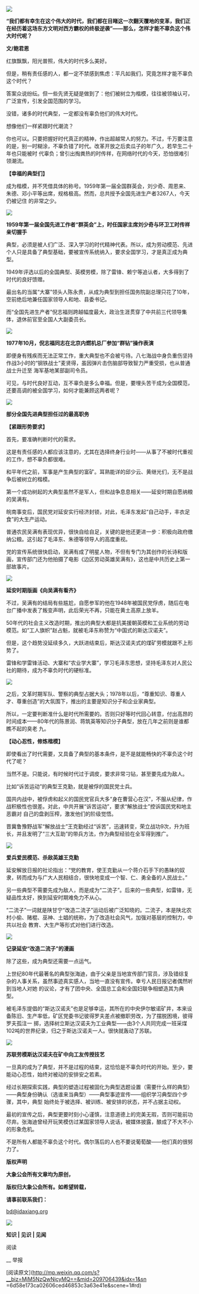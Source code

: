 ![](_resources/怎样才能不辜负这个时代？|大象公会image0.jpg)

**“我们都有幸生在这个伟大的时代，我们都在目睹这一次翻天覆地的变革，我们正在经历着这场东方文明对西方霸权的终极逆袭”——那么，怎样才能不辜负这个伟大时代呢？**  

  

**文/鲍君恩**

  

红旗飘飘，阳光普照，伟大的时代多么美好。

  

但是，稍有责任感的人，都一定不禁感到焦虑：平凡如我们，究竟怎样才能不辜负这个时代？

  

答案众说纷纭。但一些先贤无疑是做到了：他们被树立为楷模，往往被领袖认可，广泛宣传，引发全国范围的学习。

  

没错，诸多的时代典型，一定都没有辜负他们的伟大时代。

  

想像他们一样紧跟时代潮流？

  

你也可以。只要把握好时代真正的精神，作出超越常人的努力。不过，千万要注意的是，别一时糊涂，不辜负错了时代。改革开放之后卖瓜子的年广久，若早生二十年也只能被时
代辜负；曾引出掏粪热的时传祥，在网络时代的今天，恐怕很难引领潮流。

  

**【幸福的典型们】**

  

成为楷模，并不凭借具体的称号。1959年第一届全国群英会，刘少奇、周恩来、朱德、邓小平等出席，规格极高。然而，总共授予全国先进生产者3267人，今天仍被记住
的非常之少。

![](_resources/怎样才能不辜负这个时代？|大象公会image1.jpg)

**1959年第一届全国先进工作者“群英会”上，时任国家主席刘少奇与环卫工时传祥亲切握手**

  

典型，必须是被人们广泛、深入学习的时代精神代表。所以，成为劳动模范、先进个人只是具备了典型基础，要被宣传系统纳入，要求全国学习，才是真正成为典型。

  

1949年评选以后的全国典型、英模劳模，除了雷锋、赖宁等追认者，大多得到了时代的良好馈赠。

  

最出名的当属“大寨”领头人陈永贵，从成为典型到担任国务院副总理只花了10年，空前绝后地兼任国家领导人和地、县委书记。

  

而“全国先进生产者”倪志福则跨越幅度最大，政治生涯贯穿了中共前三代领导集体，退休前官至全国人大副委员长。

![](_resources/怎样才能不辜负这个时代？|大象公会image2.jpg)

**1977年10月，倪志福同志在北京内燃机总厂参加“群钻”操作表演**

  

即便身有残疾而无法正常工作，重大典型也不会被亏待。八七海战中身负重伤坚持作战3小时的“钢铁战士”麦贤得，虽因弹片击伤脑部导致智力严重受损，也从普通战士升迁至
海军基地某部副司令员。

  

可见，与时代良好互动，互不辜负是多么幸福。但是，要埋头苦干成为全国模范，还要高调的被全国学习，如何才能兼顾这两者呢？

![](_resources/怎样才能不辜负这个时代？|大象公会image3.jpg)

**部分全国先进典型担任过的最高职务**

  

**【紧跟形势要求】**

  

首先，要准确判断时代的需求。

  

这是有责任感的人都应该注意的，尤其在选择终身行业时——从事了不被时代重视的工作，想不辜负都很难。

  

和平年代之前，军事是产生典型的富矿。耳熟能详的邱少云、黄继光们，无不是战争后被树立的楷模。

  

第一个成功树起的大典型虽然不是军人，但和战争息息相关——延安时期自愿纳粮的吴满有。

  

皖南事变后，国民党对延安实行经济封锁，对此，毛泽东发起“自己动手，丰衣足食”的大生产运动。

  

普通农民吴满有表现优异，很快自给自足，关键的是他还更进一步：积极向政府缴纳公粮。这引起了毛泽东、朱德等领导人的高度重视。

  

党的宣传系统很快启动，吴满有成了明星人物，不但有专门为其创作的长诗和版画，宣传部门还为他拍摄了电影《边区劳动英雄吴满有》，这也是中共历史上第一部故事片。

![](_resources/怎样才能不辜负这个时代？|大象公会image4.jpg)

**延安时期版画《向吴满有看齐》**

  

不过，吴满有的结局有些尴尬，自愿参军的他在1948年被国民党俘虏，随后在电台广播中发表了叛变声明，此后荣光不再，只能在黄土高原上放羊。

  

50年代的社会主义改造时期，推出的典型大都是抗美援朝英模和工业系统的劳动模范。如“工人旗帜”赵占魁，就被毛泽东称赞为“中国式的斯达汉诺夫”。

  

但是，这个趋势没延续多久，大跃进结束后，斯达汉诺夫式的煤矿劳模就跟不上形势了。

  

雷锋和学雷锋活动、大寨和“农业学大寨”，学习毛泽东思想，坚持毛泽东对人民公社的期待，成为不辜负时代的硬标准。

![](_resources/怎样才能不辜负这个时代？|大象公会image5.jpg)

  

之后，文革时期军队、警察的典型占据大头；1978年以后，“尊重知识、尊重人才、尊重创造”的大氛围下，推出的主要是知识分子和企业家典型。

  

所以，一定要判断准什么是时代所需要的。否则只好等时代回心转意，付出高昂的时间成本——80年代的陈景润、蒋筑英等知识分子典型，放在几年之前则是谁都瞧不起的臭老
九。

  

**【动心忍性，修炼楷模】**

  

即使看出了时代需要，又具备了典型的基本条件，是不是就能畅快的不辜负这个时代了呢？

  

当然不是。只能说，有时候时代过于调皮，要求非常刁钻，甚至要先成为敌人。

  

比如“诉苦运动”的典型王克勤，就是被俘的国民党士兵。

  

国共内战中，被俘虏和起义的国民党官兵大多“身在曹营心在汉”，不服从纪律，作战积极性也很差。对此，中共开展“诉苦运动”，要求“解放战士”控诉国民党和地主恶霸对
自己的盘剥压榨，激发他们的阶级觉悟。

  

晋冀鲁豫野战军“解放战士”王克勤经过“诉苦”，迅速转变，荣立战功9次，升为班长，并且发明了“三大互助”的带兵方法，作为典型经验在全军得到推广。

![](_resources/怎样才能不辜负这个时代？|大象公会image6.jpg)

**爱兵爱民模范、杀敌英雄王克勤**

  

延安解放日报的社论指出：“党的教育，使王克勤从一个蒋介石手下的愚昧的奴隶，转而成为与广大人民相结合，很快地变成一个智、仁、勇全备的人民战士。”

  

另一些典型不需要先成为敌人，而是成为“二流子”。后来的一些典型，如雷锋，无疑品性太好，换到延安时期难免力不从心。

  

“二流子”一词就是陕甘宁“改造二流子”运动后被广泛知晓的。二流子，本是陕北农村小偷、赌棍、巫神、土娼的统称，为了改造社会风气，加强对基层的控制力，中共以社会
教育、大生产等形式对他们进行改造。

![](_resources/怎样才能不辜负这个时代？|大象公会image7.jpg)

**记录延安“改造二流子”的漫画**

  

除了这些，成为典型还需要一点运气。

  

上世纪80年代最著名的典型张海迪，由于父亲是当地宣传部门官员，涉及错综复杂的人事关系，虽然事迹真实感人，当地一直没有宣传。幸亏人民日报记者偶然听到当地人对她
的议论，才有了团中央、全国总工会和全国妇联争相塑造其为典型。

  

被毛泽东提倡的“斯达汉诺夫”也是足够幸运，其所在的中央伊尔敏诺矿井，本来设备陈旧、生产率低，矿区党委书记彼得罗夫差点被撤职劳改，为了摆脱困境，彼得罗夫孤注一
掷，选择树立斯达汉诺夫为工业典型——由3个人共同完成一班采煤102吨的世界纪录，归之于斯达汉诺夫一人。很快就轰动了苏联。

![](_resources/怎样才能不辜负这个时代？|大象公会image8.jpg)

**苏联劳模斯达汉诺夫在矿中向工友传授技艺**

  

一旦真的成为了典型，并不是过程的结束，这恰恰是不辜负时代的开始。至少，要能动心忍性，始终对被动的安排安之若素。

  

经过长期探索实践，典型的塑造过程被固化为典型选题设置（需要什么样的典型）——典型身份确认（选谁来当典型）——典型事迹宣传——组织学习典型四个步骤，其中，典型
始终处于被选择、被训练、被安排的状态，并不占据主动权。

  

最初的宣传之后，典型更要时刻小心谨慎，注意道德上的完美无瑕，否则可能前功尽弃。张海迪曾经开玩笑模仿过某国家领导人说话，被媒体披露，酿成了不大不小的形象危机。

  

不是所有人都能不辜负这个时代。偶尔落后的人也不要说葡萄酸——他们真的很努力了。

  

**版权声明**

****大象公会所有文章均为原创，****  

****版权归大象公会所有。如希望转载，****

****请事前联系我们：****

bd@idaxiang.org

![](_resources/怎样才能不辜负这个时代？|大象公会image9.png)

****知识 | 见识 | 见闻****

阅读

__ 举报

[阅读原文](http://mp.weixin.qq.com/s?__biz=MjM5NzQwNjcyMQ==&mid=209706439&idx=1&sn
=6d58e173ca02606ced46853c3a63e41e&scene=1#rd)


